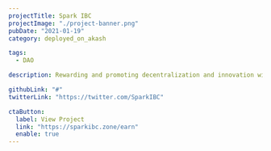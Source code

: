 ```yaml
---
projectTitle: Spark IBC
projectImage: "./project-banner.png"
pubDate: "2021-01-19"
category: deployed_on_akash

tags:
  - DAO

description: Rewarding and promoting decentralization and innovation within the Cosmos The Official twitter account @SparkIBC confirmed they're hosting sparkibc.zone in this tweet.

githubLink: "#"
twitterLink: "https://twitter.com/SparkIBC"

ctaButton:
  label: View Project
  link: "https://sparkibc.zone/earn"
  enable: true
---
```

